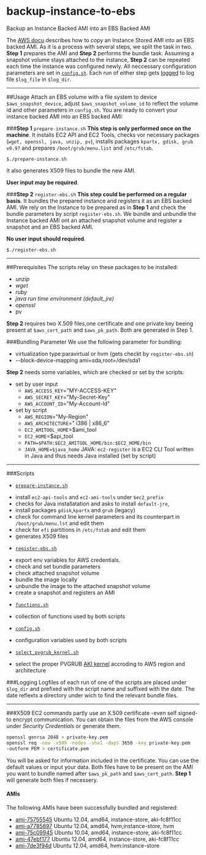 # backup-instance-to-ebs
Backup an Instance Backed AMI into an EBS Backed AMI

The [AWS
docu](http://docs.aws.amazon.com/AWSEC2/latest/UserGuide/creating-an-ami-instance-store.html#Using_ConvertingS3toEBS)
describes how to copy an Instance Stored AMI into an EBS backed AMI.
As it is a process with several steps, we split the task in two. **Step 1**
prepares the AMI and **Step 2** performs the bundle task. Assuming a 
snapshot volume stays attached to the instance, **Step 2** can be repeated
each time the instance was configured newly. All neccessary
configuration parameters are set in [`config.sh`](config.sh).
Each run of either step gets [logged](#logging) to log file `$log_file` in `$log_dir`.

______

##Usage
Attach an EBS volume with a file system to device `$aws_snapshot_device`,
adjust `$aws_snapshot_volume_id` to reflect the volume id and other parameters
in `config.sh`. You are ready to convert your instance backed AMI into
an EBS backed AMI:


###**Step 1** `prepare-instance.sh`
**This step is only performed once on the machine**. 
It installs EC2 API and EC2 Tools, checks vor
necessary packages (`wget, openssl, java, unzip, pv`), installs packages
`kpartx, gdisk, grub v0.97` and prepares `/boot/grub/menu.list` and
`/etc/fstab`.
```
$./prepare-instance.sh
```
It also generates X509 files to bundle the new AMI.

**User input may be required**.

###**Step 2** `register-ebs.sh`
**This step could be performed on a regular basis**. 
It bundles the prepared instance and registers it as an EBS backed AMI.
We rely on the Instance to be prepared as in **Step 1** and check the bundle
parameters by script `register-ebs.sh`. We bundle and unbundle the Instance backed AMI ont 
an attached snapshot volume and register a snapshot and an EBS backed AMI. 

**No user input should required**.

```
$./register-ebs.sh
```
--------

##Prerequisites
The scripts relay on these packages to be installed:
* _unzip_
* _wget_
* _ruby_
* _java run time environment (default_jre)_ 
* _openssl_ 
* pv

**Step 2** requires two X.509 files,one certificate
and one private key beeing present at `$aws_cert_path` and `$aws_pk_path`.
Both are generated in Step 1.

###Bundling Parameter
We use the following parameter for bundling:
 * virtualization type:paravirtual or hvm (gets checkt by
   `register-ebs.sh`)
 *  --block-device-mapping ami=sda,root=/dev/sda1 

**Step 2** needs some variables, which are
checked or set by the scripts:
* set by user input
  + `AWS_ACCESS_KEY`="MY-ACCESS-KEY"
  + `AWS_SECRET_KEY`="My-Secret-Key"
  + `AWS_ACCOUNT_ID`="My-Account-Id"
* set by script
  + `AWS_REGION`="My-Region"
  + `AWS_ARCHITECTURE`=" i386 | x86_6"
  + `EC2_AMITOOL_HOME`=$ami_tool
  + `EC2_HOME`=$api_tool
  + `PATH=$PATH:$EC2_AMITOOL_HOME/bin:$EC2_HOME/bin`
  + `JAVA_HOME=$java_home`
 JAVA: `ec2-register` is a EC2 CLI Tool written in Java and thus needs
  Java installed (set by script)

-------------
###Scripts
 + [`prepare-instance.sh`](prepare-instance.sh)
  - install `ec2-api-tools` and `ec2-ami-tools` under `$ec2_prefix`
  - checks for Java installatation and asks to install `default-jre`,
  - install packages `gdisk`,`kpartx` and `grub` (legacy)
  - check for command line kernel parameters and its counterpart in
   `/boot/grub/menu.lst` and edit them
  - check for `efi` partitions in `/etc/fstab` and edit them
  - generates X509 files 
 + [`register-ebs.sh`](register-ebs.sh)
  - export env variables for AWS credentials.
  - check and set bundle parameters
  - check attached snapshot volume
  - bundle the image locally
  - unbundle the image to the attached snapshot volume
  - create a snapshot and registers an AMI
 + [`functions.sh`](functions.sh)
  - collection of functions used by both scripts
 + [`config.sh`](config.sh)
  - configuration variables used by both scripts
 + [`select_pvgrub_kernel.sh`](select_pvgrub_kernel.sh)
  - select the proper PVGRUB [AKI kernel](http://docs.aws.amazon.com/AWSEC2/latest/UserGuide/UserProvidedKernels.html#configuringGRUB) accroding to AWS region and architecture

###Logging
Logfiles of each run of one of the scripts are placed under `$log_dir`
and prefixed with the script name and suffixed with the date.
The date reflexts a directory under wich to find the relevant
bundle files.

--------
###X509
EC2 commands partly use an X.509 certificate -even self signed- to
encrypt communication. You can obtain the files from the AWS
console under _Security Credentials_ or generate them.
```bash
openssl genrsa 2048 > private-key.pem
openssl req -new -x509 -nodes -sha1 -days 3650 -key private-key.pem
-outform PEM > certificate.pem
```
You will be asked for information included in
the certificate. You can use the default values or input your data.
Both files have to be present on the AMI you want to
bundle named after `$aws_pk_path` and `$aws_cert_path`.
**Step 1** will generate both files if necessery.

#### AMIs
The following AMIs have been successfully bundled and registered:
- [ami-75755545](http://thecloudmarket.com/image/ami-75755545--ubuntu-images-ubuntu-precise-12-04-amd64-server-20150227) Ubuntu 12.04, amd64, instance-store, aki-fc8f11cc
- [ami-a7785897](http://thecloudmarket.com/image/ami-a7785897--ubuntu-images-hvm-instance-ubuntu-precise-12-04-amd64-server-20150227) Ubuntu 12.04, amd64, hvm;instance-store, hvm
- [ami-75c09945](http://thecloudmarket.com/image/ami-75c09945--ubuntu-images-ubuntu-lucid-10-04-amd64-server-20150127) Ubuntu 10.04, amd64, instance-store, aki-fc8f11cc
- [ami-47ebf177](http://https://cloud-images.ubuntu.com/locator/ec2/) Ubuntu 12.04, amd64, instance-store, aki-fc8f11cc
- [ami-7de3f94d](http://https://cloud-images.ubuntu.com/locator/ec2/) Ubuntu 12.04, amd64,  hvm:instance-store

